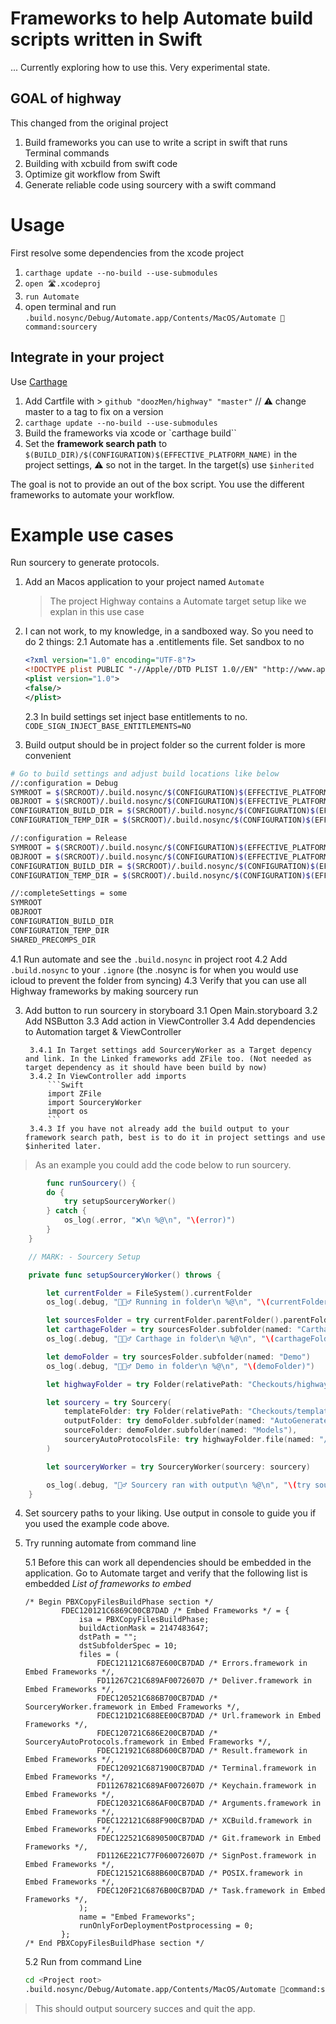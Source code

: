# Frameworks to help Automate build scripts written in Swift

... Currently exploring how to use this. Very experimental state.

## GOAL of highway

This changed from the original project

1. Build frameworks you can use to write a script in swift that runs Terminal commands
2. Building with xcbuild from swift code
3. Optimize git workflow from Swift
4. Generate reliable code using sourcery with a swift command


# Usage

First resolve some dependencies from the xcode project

1. `carthage update --no-build --use-submodules`
3. `open 🛣.xcodeproj`
4. `run Automate`
5. open terminal and run `.build.nosync/Debug/Automate.app/Contents/MacOS/Automate 🤖command:sourcery`

## Integrate in your project

Use [Carthage](https://www.github.com/Carthage/Carthage)

1. Add Cartfile with > `github "doozMen/highway" "master"` // ⚠️ change master to a tag to fix on a version
2. `carthage update --no-build --use-submodules`
3. Build the frameworks via xcode or `carthage build``
4. Set the **framework search path** to `$(BUILD_DIR)/$(CONFIGURATION)$(EFFECTIVE_PLATFORM_NAME)` in the project settings, ⚠️ so not in the target. In the target(s) use `$inherited`

The goal is not to provide an out of the box script. You use the different frameworks to automate your workflow.

# Example use cases

Run sourcery to generate protocols.

1. Add an Macos application to your project named `Automate`
    > The project Highway contains a Automate target setup like we explan in this use case

2.  I can not work, to my knowledge, in a sandboxed way. So you need to do 2 things:
    2.1 Automate has a .entitlements file. Set sandbox to no
    ```xml
    <?xml version="1.0" encoding="UTF-8"?>
    <!DOCTYPE plist PUBLIC "-//Apple//DTD PLIST 1.0//EN" "http://www.apple.com/DTDs/PropertyList-1.0.dtd">
    <plist version="1.0">
    <false/>
    </plist>
    ```
    2.3 In build settings set inject base entitlements to no. `CODE_SIGN_INJECT_BASE_ENTITLEMENTS=NO`
4. Build output should be in project folder so the current folder is more convenient
```bash
# Go to build settings and adjust build locations like below
//:configuration = Debug
SYMROOT = $(SRCROOT)/.build.nosync/$(CONFIGURATION)$(EFFECTIVE_PLATFORM_NAME)
OBJROOT = $(SRCROOT)/.build.nosync/$(CONFIGURATION)$(EFFECTIVE_PLATFORM_NAME)
CONFIGURATION_BUILD_DIR = $(SRCROOT)/.build.nosync/$(CONFIGURATION)$(EFFECTIVE_PLATFORM_NAME)
CONFIGURATION_TEMP_DIR = $(SRCROOT)/.build.nosync/$(CONFIGURATION)$(EFFECTIVE_PLATFORM_NAME)

//:configuration = Release
SYMROOT = $(SRCROOT)/.build.nosync/$(CONFIGURATION)$(EFFECTIVE_PLATFORM_NAME)
OBJROOT = $(SRCROOT)/.build.nosync/$(CONFIGURATION)$(EFFECTIVE_PLATFORM_NAME)
CONFIGURATION_BUILD_DIR = $(SRCROOT)/.build.nosync/$(CONFIGURATION)$(EFFECTIVE_PLATFORM_NAME)
CONFIGURATION_TEMP_DIR = $(SRCROOT)/.build.nosync/$(CONFIGURATION)$(EFFECTIVE_PLATFORM_NAME)

//:completeSettings = some
SYMROOT
OBJROOT
CONFIGURATION_BUILD_DIR
CONFIGURATION_TEMP_DIR
SHARED_PRECOMPS_DIR

```
4.1 Run automate and see the `.build.nosync` in project root
4.2 Add `.build.nosync` to your `.ignore` (the .nosync is for when you would use icloud to prevent the folder from syncing)
4.3 Verify that you can use all Highway frameworks by making sourcery run

3. Add button to run sourcery in storyboard
	3.1 Open Main.storyboard
	3.2 Add NSButton
	3.3 Add action in ViewController
	3.4 Add dependencies to Automation target & ViewController

		3.4.1 In Target settings add SourceryWorker as a Target depency and link. In the Linked frameworks add ZFile too. (Not needed as target dependency as it should have been build by now)
		3.4.2 In ViewController add imports
			```Swift
			import ZFile
			import SourceryWorker
			import os
			```
		3.4.3 If you have not already add the build output to your framework search path, best is to do it in project settings and use $inherited later.
> As an example you could add the code below to run sourcery.

```Swift
 		func runSourcery() {
        do {
            try setupSourceryWorker()
        } catch {
            os_log(.error, "❌\n %@\n", "\(error)")
        }
    }

    // MARK: - Sourcery Setup

    private func setupSourceryWorker() throws {

        let currentFolder = FileSystem().currentFolder
        os_log(.debug, "💁🏻‍♂️ Running in folder\n %@\n", "\(currentFolder)")

        let sourcesFolder = try currentFolder.parentFolder().parentFolder()
        let carthageFolder = try sourcesFolder.subfolder(named: "Carthage")
        os_log(.debug, "💁🏻‍♂️ Carthage in folder\n %@\n", "\(carthageFolder)")

        let demoFolder = try sourcesFolder.subfolder(named: "Demo")
        os_log(.debug, "💁🏻‍♂️ Demo in folder\n %@\n", "\(demoFolder)")

        let highwayFolder = try Folder(relativePath: "Checkouts/highway", to: carthageFolder)

        let sourcery = try Sourcery(
            templateFolder: try Folder(relativePath: "Checkouts/template-sourcery/sources/stencil", to: carthageFolder),
            outputFolder: try demoFolder.subfolder(named: "AutoGeneratedCode"),
            sourceFolder: demoFolder.subfolder(named: "Models"),
            sourceryAutoProtocolsFile: try highwayFolder.file(named: "/Sources/🧙‍♂️/AutoProtocols/SourceryAutoProtocols.swift")
        )

        let sourceryWorker = try SourceryWorker(sourcery: sourcery)

        os_log(.debug, "🧙‍♂️ Sourcery ran with output\n %@\n", "\(try sourceryWorker.attempt().joined(separator: "\n"))")
    }
```
4. Set sourcery paths to your liking. Use output in console to guide you if you used the example code above.

5. Try running automate from command line

	5.1 Before this can work all dependencies should be embedded in the application. Go to Automate target and verify that the following list is embedded
	*List of frameworks to embed*
	```
	/* Begin PBXCopyFilesBuildPhase section */
			FDEC120121C6869C00CB7DAD /* Embed Frameworks */ = {
				isa = PBXCopyFilesBuildPhase;
				buildActionMask = 2147483647;
				dstPath = "";
				dstSubfolderSpec = 10;
				files = (
					FDEC121121C687E600CB7DAD /* Errors.framework in Embed Frameworks */,
					FD11267C21C689AF0072607D /* Deliver.framework in Embed Frameworks */,
					FDEC120521C686B700CB7DAD /* SourceryWorker.framework in Embed Frameworks */,
					FDEC121D21C688EE00CB7DAD /* Url.framework in Embed Frameworks */,
					FDEC120721C686E200CB7DAD /* SourceryAutoProtocols.framework in Embed Frameworks */,
					FDEC121921C688D600CB7DAD /* Result.framework in Embed Frameworks */,
					FDEC120921C6871900CB7DAD /* Terminal.framework in Embed Frameworks */,
					FD11267821C689AF0072607D /* Keychain.framework in Embed Frameworks */,
					FDEC120321C686AF00CB7DAD /* Arguments.framework in Embed Frameworks */,
					FDEC122121C688F900CB7DAD /* XCBuild.framework in Embed Frameworks */,
					FDEC122521C6890500CB7DAD /* Git.framework in Embed Frameworks */,
					FD1126E221C77F060072607D /* SignPost.framework in Embed Frameworks */,
					FDEC121521C688B600CB7DAD /* POSIX.framework in Embed Frameworks */,
					FDEC120F21C6876B00CB7DAD /* Task.framework in Embed Frameworks */,
				);
				name = "Embed Frameworks";
				runOnlyForDeploymentPostprocessing = 0;
			};
	/* End PBXCopyFilesBuildPhase section */
	```
	5.2 Run from command Line

	```bash
	cd <Project root>
	.build.nosync/Debug/Automate.app/Contents/MacOS/Automate 🤖command:sourcery
	```
> This should output sourcery succes and quit the app.
